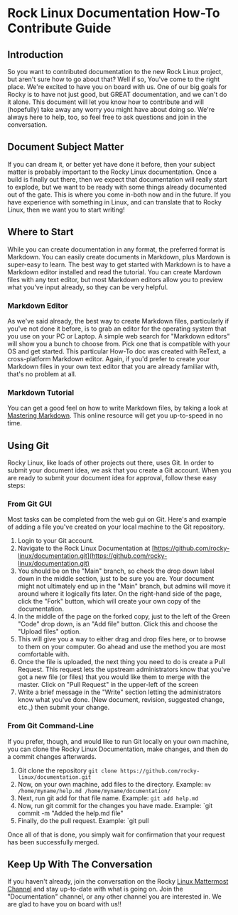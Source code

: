 # Rock Linux Documentation How-To Contribute Guide #

## Introduction ##

So you want to contributed documentation to the new Rock Linux project, but aren't sure how to go about that? Well if so, You've come to the right place. We're excited to have you on board with us. One of our big goals for Rocky is to have not just good, but GREAT documentation, and we can't do it alone. This document will let you know how to contribute and will (hopefully) take away any worry you might have about doing so. We're always here to help, too, so feel free to ask questions and join in the conversation.

## Document Subject Matter ##

If you can dream it, or better yet have done it before, then your subject matter is probably important to the Rocky Linux documentation. Once a build is finally out there, then we expect that documentation will really start to explode, but we want to be ready with some things already documented out of the gate. This is where you come in-both now and in the future. If you have experience with something in Linux, and can translate that to Rocky Linux, then we want you to start writing!

## Where to Start ##

While you can create documentation in any format, the preferred format is Markdown. You can easily create documents in Markdown, plus Mardown is super-easy to learn. The best way to get started with Markdown is to have a Markdown editor installed and read the tutorial. You can create Mardown files with any text editor, but most Markdown editors allow you to preview what you've input already, so they can be very helpful. 

### Markdown Editor ###

As we've said already, the best way to create Markdown files, particularly if you've not done it before, is to grab an editor for the operating system that you use on your PC or Laptop. A simple web search for "Markdown editors" will show you a bunch to choose from. Pick one that is compatible with your OS and get started. This particular How-To doc was created with ReText, a cross-platform Markdown editor. Again, if you'd prefer to create your Markdown files in your own text editor that you are already familiar with, that's no problem at all.

### Markdown Tutorial ###

You can get a good feel on how to write Markdown files, by taking a look at [Mastering Markdown](hhttps://guides.github.com/features/mastering-markdown/). This online resource will get you up-to-speed in no time. 

## Using Git ##

Rocky Linux, like loads of other projects out there, uses Git. In order to submit your document idea, we ask that you create a Git account. When you are ready to submit your document idea for approval, follow these easy steps:

### From Git GUI ###

Most tasks can be completed from the web gui on Git. Here's and example of adding a file you've created on your local machine to the Git repository.

1. Login to your Git account.
2. Navigate to the Rock Linux Documentation at [https://github.com/rocky-linux/documentation.git](https://github.com/rocky-linux/documentation.git)
3. You should be on the "Main" branch, so check the drop down label down in the middle section, just to be sure you are. Your document might not ultimately end up in the "Main" branch, but admins will move it around where it logically fits later. On the right-hand side of the page, click the "Fork" button, which will create your own copy of the documentation.
4. In the middle of the page on the forked copy, just to the left of the Green "Code" drop down, is an "Add file" button. Click this and choose the "Upload files" option.
5. This will give you a way to either drag and drop files here, or to browse to them on your computer. Go ahead and use the method you are most comfortable with.
6. Once the file is uploaded, the next thing you need to do is create a Pull Request. This request lets the upstream administrators know that you've got a new file (or files) that you would like them to merge with the master. Click on "Pull Request" in the upper-left of the screen
7. Write a brief message in the "Write" section letting the administrators know what you've done. (New document, revision, suggested change, etc.,) then submit your change.

### From Git Command-Line ###

If you prefer, though, and would like to run Git locally on your own machine, you can clone the Rocky Linux Documentation, make changes, and then do a commit changes afterwards.

1. Git clone the repository `git clone https://github.com/rocky-linux/documentation.git`
2. Now, on your own machine, add files to the directory. Example: `mv /home/myname/help.md /home/myname/documentation/`
3. Next, run git add for that file name. Example:  `git add help.md`
4. Now, run git commit for the changes you have made. Example: `git commit -m "Added the help.md file"
5. Finally, do the pull request. Example: `git pull

Once all of that is done, you simply wait for confirmation that your request has been successfully merged. 

## Keep Up With The Conversation ##

If you haven't already, join the conversation on the Rocky [Linux Mattermost Channel](https://chat.rockylinux.org/rocky-linux/) and stay up-to-date with what is going on. Join the "Documentation" channel, or any other channel you are interested in. We are glad to have you on board with us!!

